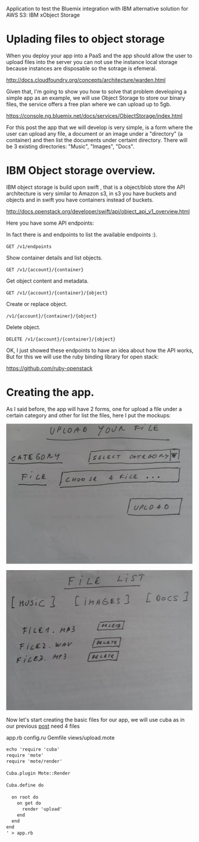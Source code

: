 Application to test the Bluemix integration with IBM alternative solution for AWS S3: IBM xObject Storage

Uplading files to object storage
================================

When you deploy your app into a PaaS and the app
should allow the user to upload files into the server
you can not use the instance local storage because
instances are disposable so the sotrage is efemeral.

http://docs.cloudfoundry.org/concepts/architecture/warden.html

Given that, I'm going to show you how to solve that problem developing
a simple app as an example, we will use Object Storage to store our
binary files, the service offers a free plan where we can upload up to 5gb.

https://console.ng.bluemix.net/docs/services/ObjectStorage/index.html

For this post the app that we will develop is very simple,
is a form where the user can upload any file, a document or an image
under a "directory" (a container) and then list the documents
under certaint directory. There will be 3 existing directories:
"Music", "Images", "Docs".

IBM Object storage overview.
============================

IBM object storage is build upon swift , that is a object/blob store
the API architecture is very similar to Amazon s3, in s3 you have
buckets and objects and in swift you have  containers instead of buckets.

http://docs.openstack.org/developer/swift/api/object_api_v1_overview.html

Here you have some API endpoints:

In fact there is and endpoints to list the available endpoints :).

`GET /v1/endpoints`

Show container details and list objects.

`GET /v1/{account}/{container}`

Get object content and metadata.

`GET /v1/{account}/{container}/{object}`

Create or replace object.

`/v1/{account}/{container}/{object}`

Delete object.

`DELETE /v1/{account}/{container}/{object}`

OK, I just showed these endpoints to have an idea about how the API works,
But for this we will use the ruby binding library for open stack:

https://github.com/ruby-openstack

Creating the app.
=================
As I said before, the app will have 2 forms, one for upload a file under a
certain category and other for list the files, here I put the mockups:

![Upload mockup](https://raw.githubusercontent.com/Altoros/bluemix-object-store-example/master/img/upload_mockup.jpg)

![Files List mockup](https://raw.githubusercontent.com/Altoros/bluemix-object-store-example/master/img/file_list_mockup.jpg)

Now let's start creating the basic files for our app, we will use
cuba as in our previous [post]()
need 4 files

app.rb
config.ru
Gemfile
views/upload.mote

```shell
echo 'require 'cuba'
require 'mote'
require 'mote/render'

Cuba.plugin Mote::Render

Cuba.define do

  on root do
    on get do
      render 'upload'
    end
  end
end
' > app.rb
```
